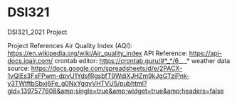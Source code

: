 # DSI321
DSI321_2021 Project 

Project References
Air Quality Index (AQI): https://en.wikipedia.org/wiki/Air_quality_index
API Reference: https://api-docs.iqair.com/
crontab editor: https://crontab.guru/#*_*/6_*_*_*
weather data source: https://docs.google.com/spreadsheets/d/e/2PACX-1vQlEs3FxFPwm-dpvU1YdsfRgsbfT9WdiXJHZm9kJgGTziPnk-y3TWtftbSbxj6Fe_g0NxYgqyVHTVU5/pubhtml?gid=1397577608&amp;single=true&amp;widget=true&amp;headers=false
